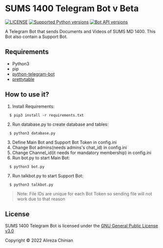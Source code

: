 # SUMS 1400 Telegram Bot v Beta
[![LICENSE](https://img.shields.io/badge/LICENSE-GPL--3.0-green)](https://github.com/AlirezaChinian/SUMS-1400-Telegram-Bot/blob/main/LICENSE)
[![Supported Python versions](https://img.shields.io/pypi/pyversions/python-telegram-bot.svg)](https://www.python.org)
[![Bot API versions](https://img.shields.io/badge/Bot%20API-5.7-blue?logo=telegram)](https://api.telegram.org)

A Telegram Bot that sends Documents and Videos of SUMS MD 1400. This Bot also contain a Support Bot.
## Requirements
* Python3
* pip
* [python-telegram-bot](https://github.com/python-telegram-bot/python-telegram-bot)
* [prettytable](https://github.com/jazzband/prettytable)
## How to use it?
1. Install Requirements: 
```
  $ pip3 install -r requirements.txt
```
2. Run database.py to create database and tables:
```
  $ python3 database.py
```
3. Define Main Bot and Support Bot Token in config.ini
4. Change Bot admins(needs admins's chat_id) in config.ini
5. Change Channel_id(it needs for mandatory membership) in config.ini
6. Run bot.py to start Main Bot: 
```
  $ python3 bot.py
```
7. Run talkbot.py to start Support Bot:
```
  $ python3 talkbot.py
```

> Note: File IDs are unique for each Bot Token so sending file will not work due to that reason
## License
SUMS 1400 Telegram Bot is licensed under the [GNU General Public License v3.0](https://github.com/AlirezaChinian/SUMS-1400-Telegram-Bot/blob/main/LICENSE)

Copyright © 2022 Alireza Chinian
